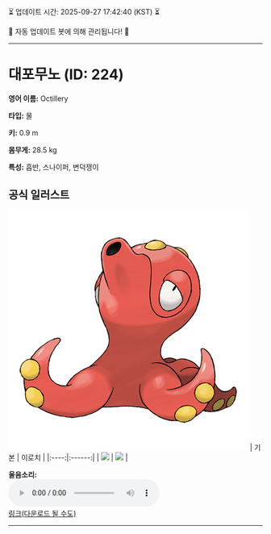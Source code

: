 
⏳ 업데이트 시간: 2025-09-27 17:42:40 (KST) ⏳

🤖 자동 업데이트 봇에 의해 관리됩니다! 🤖

---

# 대포무노 (ID: 224)
**영어 이름:** Octillery

**타입:** 물

**키:** 0.9 m

**몸무게:** 28.5 kg

**특성:** 흡반, 스나이퍼, 변덕쟁이

## 공식 일러스트
![](https://raw.githubusercontent.com/PokeAPI/sprites/master/sprites/pokemon/other/official-artwork/224.png)
| 기본 | 이로치 |
|:----:|:------:|
| <img src="http://play.pokemonshowdown.com/sprites/ani/octillery.gif" width="200"> | <img src="http://play.pokemonshowdown.com/sprites/ani-shiny/octillery.gif" width="200"> |

**울음소리:**<br><audio controls src="https://raw.githubusercontent.com/PokeAPI/cries/main/cries/pokemon/latest/224.ogg"></audio><br> [링크(다운로드 될 수도)](https://raw.githubusercontent.com/PokeAPI/cries/main/cries/pokemon/latest/224.ogg)


---
